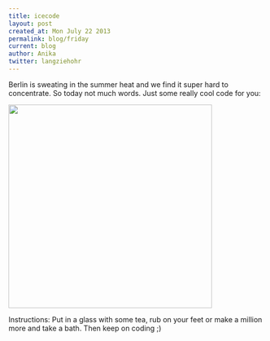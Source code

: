 ```yaml
---
title: icecode
layout: post
created_at: Mon July 22 2013
permalink: blog/friday
current: blog
author: Anika
twitter: langziehohr
---
```


Berlin is sweating in the summer heat and we find it super hard to concentrate.
So today not much words.
Just some really cool code for you:

<img src="https://f.cloud.github.com/assets/1711357/835992/aa605424-f2e6-11e2-8450-bf2b98e8ef92.JPG" height="400">

Instructions:
Put in a glass with some tea, rub on your feet or make a million more and take a bath.
Then keep on coding ;)
